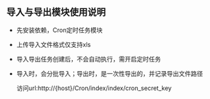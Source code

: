 ## 导入与导出模块使用说明

*   先安装依赖，Cron定时任务模块
*   上传导入文件格式仅支持xls
*   导入导出任务创建后，不会自动执行，需开启定时任务
*   导入时，会分批导入；导出时，是一次性导出的，并记录导出文件路径

   
    访问url:http://{host}/Cron/index/index/cron_secret_key


